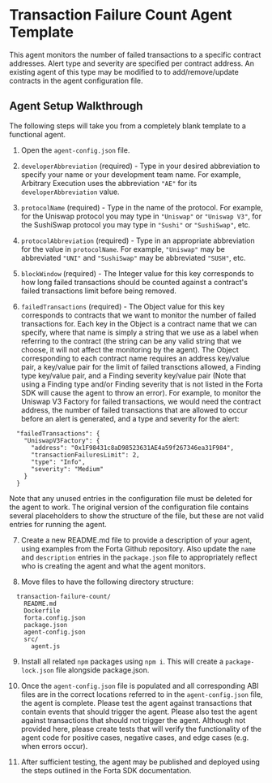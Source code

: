 # Transaction Failure Count Agent Template

This agent monitors the number of failed transactions to a specific contract addresses. Alert type
and severity are specified per contract address. An existing agent of this type may be modified to
to add/remove/update contracts in the agent configuration file.

## Agent Setup Walkthrough

The following steps will take you from a completely blank template to a functional agent.

1. Open the `agent-config.json` file.

2. `developerAbbreviation` (required) - Type in your desired abbreviation to specify your name or your development
team name.  For example, Arbitrary Execution uses the abbreviation `"AE"` for its `developerAbbreviation` value.

3. `protocolName` (required) - Type in the name of the protocol.  For example, for the Uniswap protocol you may
type in `"Uniswap"` or `"Uniswap V3"`, for the SushiSwap protocol you may type in `"Sushi"` or `"SushiSwap"`, etc.

4. `protocolAbbreviation` (required) - Type in an appropriate abbreviation for the value in `protocolName`.  For
example, `"Uniswap"` may be abbreviated `"UNI"` and `"SushiSwap"` may be abbreviated `"SUSH"`, etc.

5. `blockWindow` (required) - The Integer value for this key corresponds to how long failed
transactions should be counted against a contract's failed transactions limit before being removed.

6.  `failedTransactions` (required) - The Object value for this key corresponds to contracts that we
want to monitor the number of failed transactions for. Each key in the Object is a contract name that
we can specify, where that name is simply a string that we use as a label when referring to the contract
(the string can be any valid string that we choose, it will not affect the monitoring by the agent).
The Object corresponding to each contract name requires an address key/value pair, a key/value pair
for the limit of failed transctions allowed, a Finding type key/value pair, and a Finding severity
key/value pair (Note that using a Finding type and/or Finding severity that is not listed in the Forta SDK
will cause the agent to throw an error). For example, to monitor the Uniswap V3 Factory for failed transactions, we would need
the contract address, the number of failed transactions that are allowed to occur before an alert is
generated, and a type and severity for the alert:

```
  "failedTransactions": {
    "UniswapV3Factory": {
      "address": "0x1F98431c8aD98523631AE4a59f267346ea31F984",
      "transactionFailuresLimit": 2,
      "type": "Info",
      "severity": "Medium"
    }
  }
```

Note that any unused entries in the configuration file must be deleted for the agent to work.  The original version
of the configuration file contains several placeholders to show the structure of the file, but these are not valid
entries for running the agent.

7. Create a new README.md file to provide a description of your agent, using examples from the Forta Github
repository.  Also update the `name` and `description` entries in the `package.json` file to appropriately
reflect who is creating the agent and what the agent monitors.

8. Move files to have the following directory structure:

```
  transaction-failure-count/
    README.md
    Dockerfile
    forta.config.json
    package.json
    agent-config.json
    src/
      agent.js
```

9. Install all related `npm` packages using `npm i`.  This will create a `package-lock.json` file alongside
package.json.

10. Once the `agent-config.json` file is populated and all corresponding ABI files are in the correct locations
referred to in the `agent-config.json` file, the agent is complete.  Please test the agent against transactions
that contain events that should trigger the agent.  Please also test the agent against transactions that should
not trigger the agent.  Although not provided here, please create tests that will verify the functionality of
the agent code for positive cases, negative cases, and edge cases (e.g. when errors occur).

11. After sufficient testing, the agent may be published and deployed using the steps outlined in the Forta SDK
documentation.
